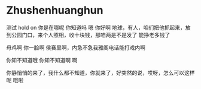 # Zhushenhuanghun
测试
hold on 你是在哪呢 你知道吗 嗯 你好啊 地球，有人，咱们把他抓起来，放到公园门口，来个人照相，收十块钱，那咱两是不是发了 能挣老多钱了

母鸡啊 你一脸啊 侯赛里啊，内急不急我雅阁电话能打戏内啊 


你知不知道哦 你知不知道啊 啊 

你静悄悄的来了，我什么都不知道，你就来了，好突然的说，哎呀，怎么可以这样呢 哦啦